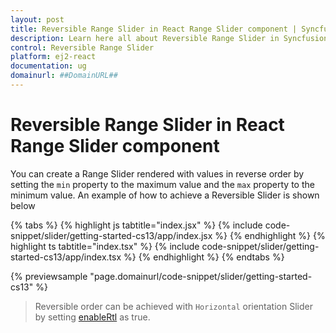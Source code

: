 ```yaml
---
layout: post
title: Reversible Range Slider in React Range Slider component | Syncfusion
description: Learn here all about Reversible Range Slider in Syncfusion React Range Slider component of Syncfusion Essential JS 2 and more.
control: Reversible Range Slider 
platform: ej2-react
documentation: ug
domainurl: ##DomainURL##
---
```


# Reversible Range Slider in React Range Slider component

You can create a Range Slider rendered with values in reverse order by setting the `min` property to the maximum value and the `max` property to the minimum value. An example of how to achieve a Reversible Slider is shown below

{% tabs %}
{% highlight js tabtitle="index.jsx" %}
{% include code-snippet/slider/getting-started-cs13/app/index.jsx %}
{% endhighlight %}
{% highlight ts tabtitle="index.tsx" %}
{% include code-snippet/slider/getting-started-cs13/app/index.tsx %}
{% endhighlight %}
{% endtabs %}

 {% previewsample "page.domainurl/code-snippet/slider/getting-started-cs13" %}


> Reversible order can be achieved with `Horizontal` orientation Slider by setting [enableRtl](https://ej2.syncfusion.com/react/documentation/api/slider/#enablertl) as true.
